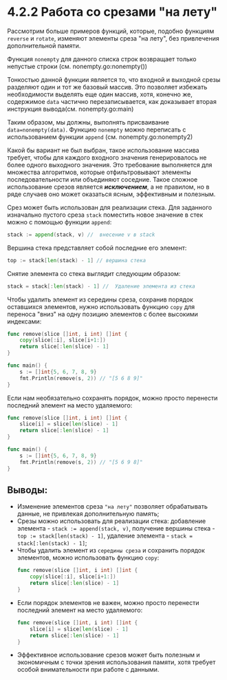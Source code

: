 # 4.2.2 Работа со срезами "на лету"

Рассмотрим больше примеров функций, которые, подобно функциям `reverse` и `rotate`, изменяют элементы среза "на лету",
без привлечения дополнительной памяти.

Функция `nonempty` для данного списка строк возвращает только непустые строки (см. nonempty.go:nonempty())

Тонкостью данной функции является то, что входной и выходной срезы разделяют один и тот же базовый массив. Это позволяет
избежать необходимости выделять еще один массив, хотя, конечно же, содержимое `data` частично перезаписывается, как
доказывает вторая инструкция вывода(см. nonempty.go:main)

Таким образом, мы должны, выполнять присваивание `data=nonempty(data)`.
Функцию `nonempty` можно переписать с использованием функции `append` (см. nonempty.go:nonempty2)

Какой бы вариант не был выбран, такое использование массива требует, чтобы для каждого входного значения генерировалось
не более одного выходного значения. Это требование выполняется для множества алгоритмов, которые отфильтровывают
элементы последовательности или объединяют соседние. Такое сложное использование срезов является **_исключением_**, а не
правилом, но в ряде случаев оно может оказаться ясным, эффективным и полезным.

Срез может быть использован для реализации стека. Для заданного изначально пустого среза `stack` поместить новое
значение в стек можно с помощью функции `append`:

``` go
stack := append(stack, v) //  внесение v в stack
```

Вершина стека представляет собой последние его элемент:

``` go
top := stack[len(stack) - 1] // вершина стека
```

Снятие элемента со стека выглядит следующим образом:

``` go
stack = stack[:len(stack) - 1] //  Удаление элемента из стека
```

Чтобы удалить элемент из середины среза, сохранив порядок оставшихся элементов, нужно использовать функцию `copy` для
переноса "вниз" на одну позицию элементов с более высокими индексами:

``` go
func remove(slice []int, i int) []int {
    copy(slice[:i], slice[i+1:])
    return slice[:len(slice) - 1]
}

func main() {
    s := []int{5, 6, 7, 8, 9}
    fmt.Println(remove(s, 2)) // "[5 6 8 9]"
}
```

Если нам необязательно сохранять порядок, можно просто перенести последний элемент на место удаляемого:

``` go
func remove(slice []int, i int) []int {
    slice[i] = slice[len(slice) - 1]
    return slice[:len(slice) - 1]
}

func main() {
    s := []int{5, 6, 7, 8, 9}
    fmt.Println(remove(s, 2)) // "[5 6 9 8]"
}
```

## Выводы:

* Изменение элементов среза `"на лету"` позволяет обрабатывать данные, не привлекая дополнительную память;
* Срезы можно использовать для реализации стека: добавление элемента - `stack := append(stack, v)`, получение вершины
  стека - `top := stack[len(stack) - 1]`, удаление элемента - `stack = stack[:len(stack) - 1]`;
* Чтобы удалить элемент из `середины среза` и сохранить порядок элементов, можно использовать функцию `copy`:
  ``` go
  func remove(slice []int, i int) []int {
      copy(slice[:i], slice[i+1:])
      return slice[:len(slice) - 1]
  }
  ```
* Если порядок элементов не важен, можно просто перенести последний элемент на место удаляемого:
  ``` go
  func remove(slice []int, i int) []int {
      slice[i] = slice[len(slice) - 1]
      return slice[:len(slice) - 1]
  }
  ```
* Эффективное использование срезов может быть полезным и экономичным с точки зрения использования памяти, хотя требует
  особой внимательности при работе с данными.